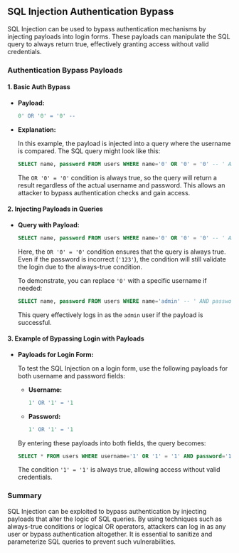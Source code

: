 ## SQL Injection Authentication Bypass

SQL Injection can be used to bypass authentication mechanisms by injecting payloads into login forms. These payloads can manipulate the SQL query to always return true, effectively granting access without valid credentials.

### Authentication Bypass Payloads

#### 1. Basic Auth Bypass

- **Payload:**

  ```sql
  0' OR '0' = '0' -- 
  ```

- **Explanation:**

  In this example, the payload is injected into a query where the username is compared. The SQL query might look like this:

  ```sql
  SELECT name, password FROM users WHERE name='0' OR '0' = '0' -- ' AND password='password' LIMIT 0,1
  ```

  The `OR '0' = '0'` condition is always true, so the query will return a result regardless of the actual username and password. This allows an attacker to bypass authentication checks and gain access.

#### 2. Injecting Payloads in Queries

- **Query with Payload:**

  ```sql
  SELECT name, password FROM users WHERE name='0' OR '0' = '0' -- ' AND password='123' LIMIT 0,1
  ```

  Here, the `OR '0' = '0'` condition ensures that the query is always true. Even if the password is incorrect (`'123'`), the condition will still validate the login due to the always-true condition. 

  To demonstrate, you can replace `'0'` with a specific username if needed:

  ```sql
  SELECT name, password FROM users WHERE name='admin' -- ' AND password='123' LIMIT 0,1
  ```

  This query effectively logs in as the `admin` user if the payload is successful.

#### 3. Example of Bypassing Login with Payloads

- **Payloads for Login Form:**

  To test the SQL Injection on a login form, use the following payloads for both username and password fields:

  - **Username:**

    ```sql
    1' OR '1' = '1
    ```

  - **Password:**

    ```sql
    1' OR '1' = '1
    ```

  By entering these payloads into both fields, the query becomes:

  ```sql
  SELECT * FROM users WHERE username='1' OR '1' = '1' AND password='1' OR '1' = '1'
  ```

  The condition `'1' = '1'` is always true, allowing access without valid credentials.

### Summary

SQL Injection can be exploited to bypass authentication by injecting payloads that alter the logic of SQL queries. By using techniques such as always-true conditions or logical OR operators, attackers can log in as any user or bypass authentication altogether. It is essential to sanitize and parameterize SQL queries to prevent such vulnerabilities.

